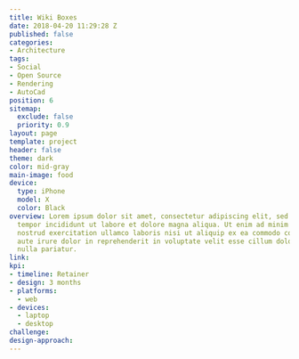 ```yaml
---
title: Wiki Boxes
date: 2018-04-20 11:29:28 Z
published: false
categories:
- Architecture
tags:
- Social
- Open Source
- Rendering
- AutoCad
position: 6
sitemap:
  exclude: false
  priority: 0.9
layout: page
template: project
header: false
theme: dark
color: mid-gray
main-image: food
device:
  type: iPhone
  model: X
  color: Black
overview: Lorem ipsum dolor sit amet, consectetur adipiscing elit, sed do eiusmod
  tempor incididunt ut labore et dolore magna aliqua. Ut enim ad minim veniam, quis
  nostrud exercitation ullamco laboris nisi ut aliquip ex ea commodo consequat. Duis
  aute irure dolor in reprehenderit in voluptate velit esse cillum dolore eu fugiat
  nulla pariatur.
link: 
kpi:
- timeline: Retainer
- design: 3 months
- platforms:
  - web
- devices:
  - laptop
  - desktop
challenge: 
design-approach: 
---
```


